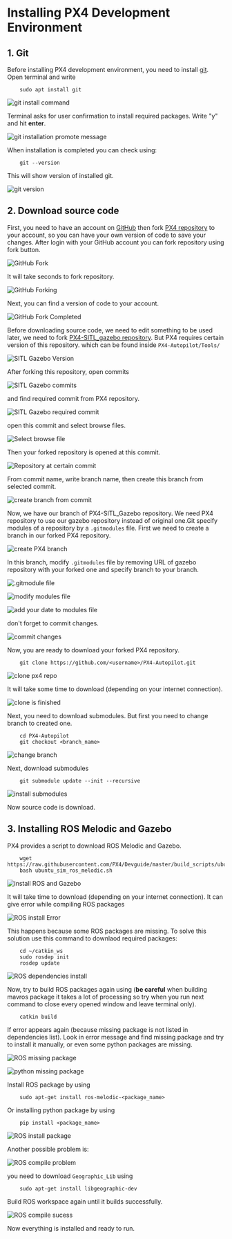 # Installing PX4 Development Environment

## 1. Git
Before installing PX4 development environment, you need to install [git](https://git-scm.com/). Open terminal and write

        sudo apt install git

![git install command](../Images/PX4/Install/install_git_command.png)


Terminal asks for user confirmation to install required packages. Write "y" and hit **enter**.

![git installation promote message](../Images/PX4/Install/install_git_promot.png)

When installation is completed you can check using:

        git --version

This will show version of installed git.

![git version](../Images/PX4/Install/git_check_version.png)

## 2. Download source code

First, you need to have an account on [GitHub](https://github.com/) then fork [PX4 repository](https://github.com/PX4/PX4-Autopilot) to your account, so you can have your own version of code to save your changes. After login with your GitHub account you can fork repository using fork button.

![GitHub Fork](../Images/PX4/Install/github_fork_button.png)

It will take seconds to fork repository.

![GitHub Forking](../Images/PX4/Install/github_forking.png)

Next, you can find a version of code to your account.

![GitHub Fork Completed](../Images/PX4/Install/github_fork_finished.png)

Before downloading source code, we need to edit something to be used later, we need to fork [PX4-SITL_gazebo repository](https://github.com/PX4/PX4-SITL_gazebo). But PX4 requires certain version of this repository. which can be found inside `PX4-Autopilot/Tools/` 

![SITL Gazebo Version](../Images/PX4/Install/sitl_gazebo_submodule_version.png)

After forking this repository, open commits

![SITL Gazebo commits](../Images/PX4/Install/open_sitl_gazebo_commits.png)

and find required commit from PX4 repository.

![SITL Gazebo required commit](../Images/PX4/Install/find_required_px4_commit.png)

open this commit and select browse files.

![Select browse file](../Images/PX4/Install/select_browse_file.png)

Then your forked repository is opened at this commit.

![Repository at certain commit](../Images/PX4/Install/repo_at_certain_commit.png)

From commit name, write branch name, then create this branch from selected commit.

![create branch from commit](../Images/PX4/Install/create_branch_from_commit.png)

Now, we have our branch of PX4-SITL_Gazebo repository. We need PX4 repository to use our gazebo repository instead of original one.Git specify modules of a repository by a `.gitmodules` file. First we need to create a branch in our forked PX4 repository.

![create PX4 branch](../Images/PX4/Install/px4_create_branch.png)

In this branch, modify `.gitmodules` file by removing URL of gazebo repository with your forked one and specify branch to your branch.

![.gitmodule file](../Images/PX4/Install/gitmodules_file.png)

![modify modules file](../Images/PX4/Install/edit_submodules_file.png)

![add your date to modules file](../Images/PX4/Install/edit_submodules_with_your_data.png)

don't forget to commit changes.

![commit changes](../Images/PX4/Install/commit_submodule_changes.png)

Now, you are ready to download your forked PX4 repository.

        git clone https://github.com/<username>/PX4-Autopilot.git

![clone px4 repo](../Images/PX4/Install/git_clone_px4.png)

It will take some time to download (depending on your internet connection).

![clone is finished](../Images/PX4/Install/git_clone_finish.png)

Next, you need to download submodules. But first you need to change branch to created one.

        cd PX4-Autopilot
        git checkout <branch_name>

![change branch](../Images/PX4/Install/px4_change_branch.png)

Next, download submodules

        git submodule update --init --recursive

![install submodules](../Images/PX4/Install/download_submodules.png)

Now source code is download.

## 3. Installing ROS Melodic and Gazebo
PX4 provides a script to download ROS Melodic and Gazebo.

        wget https://raw.githubusercontent.com/PX4/Devguide/master/build_scripts/ubuntu_sim_ros_melodic.sh
        bash ubuntu_sim_ros_melodic.sh

![install ROS and Gazebo](../Images/PX4/Install/install_ros_gazebo.png)

It will take time to download (depending on your internet connection). It can give error while compiling ROS packages

![ROS install Error](../Images/PX4/Install/ROS_error_compile.png)

This happens because some ROS packages are missing. To solve this solution use this command to downlaod required packages:

        cd ~/catkin_ws
        sudo rosdep init
        rosdep update

![ROS dependencies install](../Images/PX4/Install/rosdep_init_install.png)

Now, try to build ROS packages again using (**be careful** when building mavros package it takes a lot of processing so try when you run next command to close every opened window and leave terminal only).

        catkin build

If error appears again (because missing package is not listed in dependencies list). Look in error message and find missing package and try to install it manually, or even some python packages are missing.

![ROS missing package](../Images/PX4/Install/ros_package_is_missing.png)

![python missing package](../Images/PX4/Install/ros_package_is_missing2.png)

Install ROS package by using

        sudo apt-get install ros-melodic-<package_name>

Or installing python package by using

        pip install <package_name>

![ROS install package](../Images/PX4/Install/ros_install_package_manually.png)

Another possible problem is:

![ROS compile problem](../Images/PX4/Install/missing_library.png)

you need to download `Geographic_Lib` using

        sudo apt-get install libgeographic-dev

Build ROS workspace again until it builds successfully.

![ROS compile sucess](../Images/PX4/Install/ros_build_success.png)

Now everything is installed and ready to run.